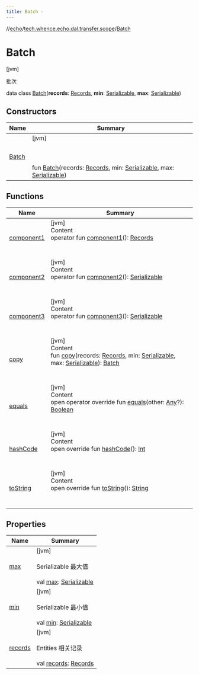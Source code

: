 ```yaml
---
title: Batch -
---
```

//[echo](../../index.md)/[tech.whence.echo.dal.transfer.scope](../index.md)/[Batch](index.md)



# Batch  
 [jvm] 

批次

data class [Batch](index.md)(**records**: [Records](../../tech.whence.echo.dal.entity/index.md#tech.whence.echo.dal.entity/Records///PointingToDeclaration/), **min**: [Serializable](https://docs.oracle.com/javase/8/docs/api/java/io/Serializable.html), **max**: [Serializable](https://docs.oracle.com/javase/8/docs/api/java/io/Serializable.html))   


## Constructors  
  
|  Name|  Summary| 
|---|---|
| [Batch](-batch.md)|  [jvm] <br><br><br><br>fun [Batch](-batch.md)(records: [Records](../../tech.whence.echo.dal.entity/index.md#tech.whence.echo.dal.entity/Records///PointingToDeclaration/), min: [Serializable](https://docs.oracle.com/javase/8/docs/api/java/io/Serializable.html), max: [Serializable](https://docs.oracle.com/javase/8/docs/api/java/io/Serializable.html))   <br>


## Functions  
  
|  Name|  Summary| 
|---|---|
| [component1](component1.md)| [jvm]  <br>Content  <br>operator fun [component1](component1.md)(): [Records](../../tech.whence.echo.dal.entity/index.md#tech.whence.echo.dal.entity/Records///PointingToDeclaration/)  <br><br><br>
| [component2](component2.md)| [jvm]  <br>Content  <br>operator fun [component2](component2.md)(): [Serializable](https://docs.oracle.com/javase/8/docs/api/java/io/Serializable.html)  <br><br><br>
| [component3](component3.md)| [jvm]  <br>Content  <br>operator fun [component3](component3.md)(): [Serializable](https://docs.oracle.com/javase/8/docs/api/java/io/Serializable.html)  <br><br><br>
| [copy](copy.md)| [jvm]  <br>Content  <br>fun [copy](copy.md)(records: [Records](../../tech.whence.echo.dal.entity/index.md#tech.whence.echo.dal.entity/Records///PointingToDeclaration/), min: [Serializable](https://docs.oracle.com/javase/8/docs/api/java/io/Serializable.html), max: [Serializable](https://docs.oracle.com/javase/8/docs/api/java/io/Serializable.html)): [Batch](index.md)  <br><br><br>
| [equals](../../tech.whence.echo.webclient.response.exception/-response-unrecognized-exception/index.md#kotlin/Any/equals/#kotlin.Any?/PointingToDeclaration/)| [jvm]  <br>Content  <br>open operator override fun [equals](../../tech.whence.echo.webclient.response.exception/-response-unrecognized-exception/index.md#kotlin/Any/equals/#kotlin.Any?/PointingToDeclaration/)(other: [Any](https://kotlinlang.org/api/latest/jvm/stdlib/kotlin/-any/index.html)?): [Boolean](https://kotlinlang.org/api/latest/jvm/stdlib/kotlin/-boolean/index.html)  <br><br><br>
| [hashCode](../../tech.whence.echo.webclient.response.exception/-response-unrecognized-exception/index.md#kotlin/Any/hashCode/#/PointingToDeclaration/)| [jvm]  <br>Content  <br>open override fun [hashCode](../../tech.whence.echo.webclient.response.exception/-response-unrecognized-exception/index.md#kotlin/Any/hashCode/#/PointingToDeclaration/)(): [Int](https://kotlinlang.org/api/latest/jvm/stdlib/kotlin/-int/index.html)  <br><br><br>
| [toString](../../tech.whence.echo.webclient.response.exception/-response-unrecognized-exception/index.md#kotlin/Any/toString/#/PointingToDeclaration/)| [jvm]  <br>Content  <br>open override fun [toString](../../tech.whence.echo.webclient.response.exception/-response-unrecognized-exception/index.md#kotlin/Any/toString/#/PointingToDeclaration/)(): [String](https://kotlinlang.org/api/latest/jvm/stdlib/kotlin/-string/index.html)  <br><br><br>


## Properties  
  
|  Name|  Summary| 
|---|---|
| [max](index.md#tech.whence.echo.dal.transfer.scope/Batch/max/#/PointingToDeclaration/)|  [jvm] <br><br>Serializable 最大值<br><br>val [max](index.md#tech.whence.echo.dal.transfer.scope/Batch/max/#/PointingToDeclaration/): [Serializable](https://docs.oracle.com/javase/8/docs/api/java/io/Serializable.html)   <br>
| [min](index.md#tech.whence.echo.dal.transfer.scope/Batch/min/#/PointingToDeclaration/)|  [jvm] <br><br>Serializable 最小值<br><br>val [min](index.md#tech.whence.echo.dal.transfer.scope/Batch/min/#/PointingToDeclaration/): [Serializable](https://docs.oracle.com/javase/8/docs/api/java/io/Serializable.html)   <br>
| [records](index.md#tech.whence.echo.dal.transfer.scope/Batch/records/#/PointingToDeclaration/)|  [jvm] <br><br>Entities<Record> 相关记录<br><br>val [records](index.md#tech.whence.echo.dal.transfer.scope/Batch/records/#/PointingToDeclaration/): [Records](../../tech.whence.echo.dal.entity/index.md#tech.whence.echo.dal.entity/Records///PointingToDeclaration/)   <br>

